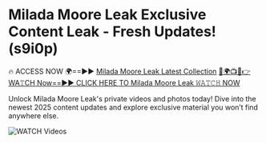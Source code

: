 # Milada Moore Leak Exclusive Content Leak - Fresh Updates! (s9i0p)

🔥 ACCESS NOW 🌍==►► <a href="https://tinyurl.com/3fjeunct" rel="nofollow">Milada Moore Leak Latest Collection</a></h3>
[🔴🌍📺📱👉WA𝚃CH Now==►► CLICK HERE TO Milada Moore Leak 𝚆𝙰𝚃𝙲𝙷 NOW](https://tinyurl.com/3fjeunct)

Unlock Milada Moore Leak's private videos and photos today! Dive into the newest 2025 content updates and explore exclusive material you won’t find anywhere else.


<a href="https://tinyurl.com/3fjeunct" rel="nofollow" data-target="animated-image.originalLink"><img src="https://camo.githubusercontent.com/8a4f000d20f83aca3bf7ec5f350d767afa0574a8a352519fd8cfa583a6f93a33/68747470733a2f2f692e696d6775722e636f6d2f644a486b345a712e676966" alt="WATCH Videos" data-canonical-src="https://i.imgur.com/dJHk4Zq.gif" style="max-width: 100%; display: inline-block;" data-target="animated-image.originalImage"></a>
